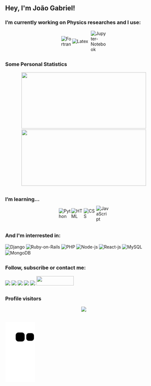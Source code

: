 ## Hey, I'm João Gabriel!

### I’m currently working on Physics researches and I use:

<div style="display: flex; justify-content: center; align-items: center">
 <img align="center" width="35px" src="https://upload.wikimedia.org/wikipedia/commons/b/b8/Fortran_logo.svg" title="Fortran">
 <img align="center" width="60px" src="https://cdn.jsdelivr.net/gh/devicons/devicon/icons/latex/latex-original.svg" title="Latex">
 <img align="center" width="50px" src="https://upload.wikimedia.org/wikipedia/commons/3/38/Jupyter_logo.svg" title="Jupyter-Notebook">
</div>

##
### Some Personal Statistics

<div align="center">
 <a href="https://github.com/jgmarquesm"></a>
 <img height="180em" width="400" src="https://github-readme-stats.vercel.app/api?username=jgmarquesm&show_icons=true&theme=tokyonight&include_all_commits=true&count_private=true"/>
 <img height="180em" width="400" src="https://github-readme-stats.vercel.app/api/top-langs/?username=jgmarquesm&layout=compact&langs_count=7&theme=tokyonight"/>
</div>
  
##
  
### I’m learning...
  
<div style="display: flex; justify-content: center; align-items: center; height: 40px">
 <img align="center" width="40px" src="https://cdn.jsdelivr.net/gh/devicons/devicon/icons/python/python-original.svg" title="Python">
 <img align="center" width="40px" src="https://cdn.jsdelivr.net/gh/devicons/devicon/icons/html5/html5-original.svg" title="HTML">
 <img align="center" width="40px" src="https://cdn.jsdelivr.net/gh/devicons/devicon/icons/css3/css3-original.svg" title="CSS">
 <img align="center" width="40px" src="https://cdn.jsdelivr.net/gh/devicons/devicon/icons/javascript/javascript-original.svg" title="JavaScript">
</div>
<div ><br>
</div>

### And I'm interrested in:


<div style="display: inline_block">
 <img align="center" width="30px" src="https://cdn.worldvectorlogo.com/logos/django.svg" title="Django">
 <img align="center" width="50px" src="https://cdn.worldvectorlogo.com/logos/rails-1.svg" title="Ruby-on-Rails">
 <img align="center" width="50px" src="https://cdn.jsdelivr.net/gh/devicons/devicon/icons/php/php-original.svg" title="PHP">
 <img align="center" width="40px" src="https://cdn.jsdelivr.net/gh/devicons/devicon/icons/nodejs/nodejs-original.svg" title="Node-js">
 <img align="center" width="40px" src="https://cdn.jsdelivr.net/gh/devicons/devicon/icons/react/react-original.svg" title="React-js">
 <img align="center" width="40px" src="https://cdn.jsdelivr.net/gh/devicons/devicon/icons/mysql/mysql-original.svg" title="MySQL">
 <img align="center" width="40px" src="https://cdn.jsdelivr.net/gh/devicons/devicon/icons/mongodb/mongodb-original.svg" title="MongoDB">
</div>
  
##

### Follow, subscribe or contact me:
  
<div>
 <a href = "mailto:joaogabrielmarques@discente.ufg.br"><img width="40px" src="https://cdn.worldvectorlogo.com/logos/official-gmail-icon-2020-.svg" target="_blank"></a>
 <a href="https://www.linkedin.com/in/jgmarquesm" target="_blank"><img width="40px" src="https://cdn.jsdelivr.net/gh/devicons/devicon/icons/linkedin/linkedin-original.svg" target="_blank"></a> 
 <a href="https://www.reddit.com/user/Kosmar0Devil/" target="_blank"><img width="40x" src="https://cdn.worldvectorlogo.com/logos/reddit-4.svg" target="_blank"></a>
 <a href = "https://pt.stackoverflow.com/users/285047/jgmarquesm"><img width="35px" src="https://cdn.worldvectorlogo.com/logos/stack-overflow.svg" target="_blank"></a>
 <a href = "https://www.codewars.com/users/jgmarquesm"><img src="https://www.codewars.com/users/jgmarquesm/badges/micro" target="_blank"></a>
 <a href = "https://web.dio.me/users/joaogabrielmarques"><img height="30" width="120" src="https://raw.githubusercontent.com/brunoemferreira/DIO-jogo-da-cobrinha-Javascript/main/Assets/logo-sm-white.png" target="_blank"></a>
</div>

##

### Profile visitors
<!-- visitors count  -->

<p align="center" >   
 <img src="https://profile-counter.glitch.me/jgmarquesm/count.svg" />  
</p>

##
  
![Snake animation](https://github.com/jgmarquesm/jgmarquesm/blob/output/github-contribution-grid-snake.svg)  
